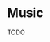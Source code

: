 # Music

TODO

<!--
Glass Animals - Heat Waves
Måneskin - I Wanna Be Your Slave
Industry Baby -  Lil Nas X, Jack Harlow
Sub Urban - Cradles
Tones and I - Dance Monkey
Oliver Tree - Life Goes On
-->
